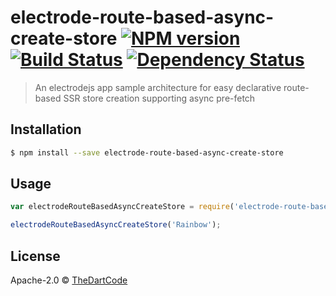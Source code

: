 # electrode-route-based-async-create-store [![NPM version][npm-image]][npm-url] [![Build Status][travis-image]][travis-url] [![Dependency Status][daviddm-image]][daviddm-url]
> An electrodejs app sample architecture for easy declarative route-based SSR store creation supporting async pre-fetch

## Installation

```sh
$ npm install --save electrode-route-based-async-create-store
```

## Usage

```js
var electrodeRouteBasedAsyncCreateStore = require('electrode-route-based-async-create-store');

electrodeRouteBasedAsyncCreateStore('Rainbow');
```
## License

Apache-2.0 © [TheDartCode](http://www.thedartcode.com)


[npm-image]: https://badge.fury.io/js/electrode-route-based-async-create-store.svg
[npm-url]: https://npmjs.org/package/electrode-route-based-async-create-store
[travis-image]: https://travis-ci.org/thedartcode/electrode-route-based-async-create-store.svg?branch=master
[travis-url]: https://travis-ci.org/thedartcode/electrode-route-based-async-create-store
[daviddm-image]: https://david-dm.org/thedartcode/electrode-route-based-async-create-store.svg?theme=shields.io
[daviddm-url]: https://david-dm.org/thedartcode/electrode-route-based-async-create-store
